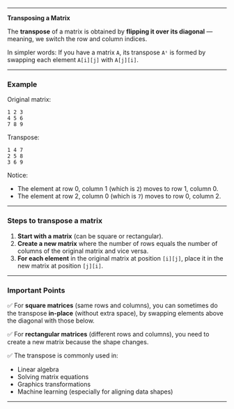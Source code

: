  
---

**Transposing a Matrix**

The **transpose** of a matrix is obtained by **flipping it over its diagonal** — meaning, we switch the row and column indices.

In simpler words:
If you have a matrix `A`, its transpose `Aᵗ` is formed by swapping each element `A[i][j]` with `A[j][i]`.

---

### Example

Original matrix:

```
1 2 3
4 5 6
7 8 9
```

Transpose:

```
1 4 7
2 5 8
3 6 9
```

Notice:

* The element at row 0, column 1 (which is `2`) moves to row 1, column 0.
* The element at row 2, column 0 (which is `7`) moves to row 0, column 2.

---

### Steps to transpose a matrix

1. **Start with a matrix** (can be square or rectangular).
2. **Create a new matrix** where the number of rows equals the number of columns of the original matrix and vice versa.
3. **For each element** in the original matrix at position `[i][j]`, place it in the new matrix at position `[j][i]`.

---

### Important Points

✅ For **square matrices** (same rows and columns), you can sometimes do the transpose **in-place** (without extra space), by swapping elements above the diagonal with those below.

✅ For **rectangular matrices** (different rows and columns), you need to create a new matrix because the shape changes.

✅ The transpose is commonly used in:

* Linear algebra
* Solving matrix equations
* Graphics transformations
* Machine learning (especially for aligning data shapes)

---

 
 
